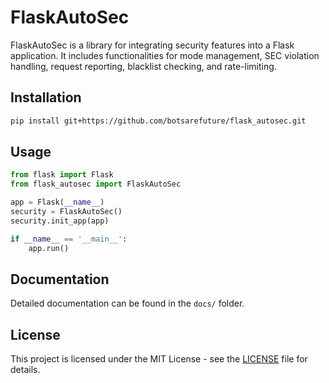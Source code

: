 # FlaskAutoSec

FlaskAutoSec is a library for integrating security features into a Flask application. It includes functionalities for mode management, SEC violation handling, request reporting, blacklist checking, and rate-limiting.

## Installation
```bash
pip install git+https://github.com/botsarefuture/flask_autosec.git
```

## Usage
```python
from flask import Flask
from flask_autosec import FlaskAutoSec

app = Flask(__name__)
security = FlaskAutoSec()
security.init_app(app)

if __name__ == '__main__':
    app.run()
```

## Documentation
Detailed documentation can be found in the `docs/` folder.

## License
This project is licensed under the MIT License - see the [LICENSE](LICENSE) file for details.